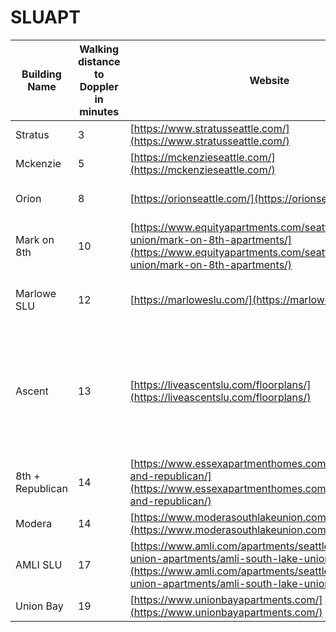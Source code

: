 # SLUAPT
| Building Name                         | Walking distance to Doppler in minutes | Website                                                                                                                                   |Price for 2B                              |Google Reviews         |Amenties                                                            |
|---------------------------------------|------------------------------------|--------------------------------------------------------|----------------------------------------------------|------------------------------------------------|--------------------------------------------------------------------|
| Stratus                   | 3                             | [https://www.stratusseattle.com/](https://www.stratusseattle.com/) |>3800 | 4.6 | luxury
| Mckenzie                   | 5                               | [https://mckenzieseattle.com/](https://mckenzieseattle.com/) |>4100 | 4.3  | luxury
| Orion                   | 8                               | [https://orionseattle.com/](https://orionseattle.com/) | Currently No avaliable | 4.3
| Mark on 8th                   | 10                               | [https://www.equityapartments.com/seattle/south-lake-union/mark-on-8th-apartments/](https://www.equityapartments.com/seattle/south-lake-union/mark-on-8th-apartments/) |~3600 | 4.3
| Marlowe SLU                     | 12                                  | [https://marloweslu.com/](https://marloweslu.com/) | Floor > 5 ~4,200; < 5, ~4,000  | 4.2
| Ascent                     | 13                                  | [https://liveascentslu.com/floorplans/](https://liveascentslu.com/floorplans/) | Floor > 10 ~4,200; < 10, ~3,800 (Special Offer: up to 6 weeks free) | 3.7
| 8th + Republican                   | 14                               | [https://www.essexapartmenthomes.com/apartments/8th-and-republican/](https://www.essexapartmenthomes.com/apartments/8th-and-republican/) |~3300 (有loft房型) | 4.4
| Modera                  | 14                            | [https://www.moderasouthlakeunion.com/](https://www.moderasouthlakeunion.com/) |~3300 | 4.0 |
| AMLI SLU                     | 17                                  | [https://www.amli.com/apartments/seattle/south-lake-union-apartments/amli-south-lake-union/floorplans/](https://www.amli.com/apartments/seattle/south-lake-union-apartments/amli-south-lake-union/floorplans/) | ~3600 | 3.7       
| Union Bay                 | 19                            | [https://www.unionbayapartments.com/](https://www.unionbayapartments.com/) |~3300 | 4.7 |

